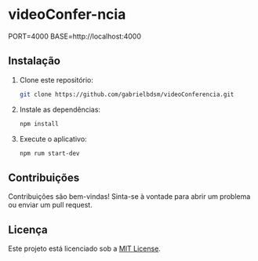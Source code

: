 # videoConfer-ncia

PORT=4000
BASE=http://localhost:4000

## Instalação

1. Clone este repositório:

    ```bash
    git clone https://github.com/gabrielbdsm/videoConferencia.git
    ```

2. Instale as dependências:

    ```bash
    npm install
    ```

3. Execute o aplicativo:

    ```bash
    npm rum start-dev


## Contribuições

Contribuições são bem-vindas! Sinta-se à vontade para abrir um problema ou enviar um pull request.

## Licença

Este projeto está licenciado sob a [MIT License](LICENSE).
